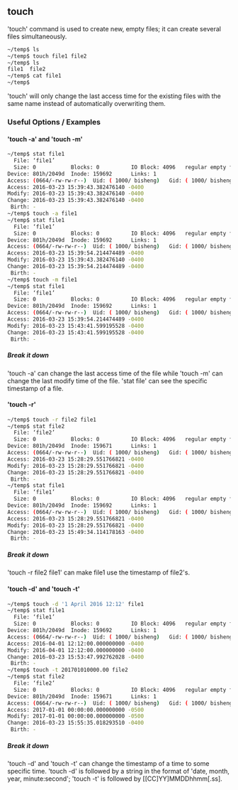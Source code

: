 ---
---

touch
-------

	
'touch' command is used to create new, empty files; it can create several files simultaneously. 

~~~ bash
~/temp$ ls
~/temp$ touch file1 file2
~/temp$ ls
file1  file2
~/temp$ cat file1
~/temp$ 
~~~

'touch' will only change the last access time for the existing files with the same name instead of automatically overwriting them.

<!--more-->

### Useful Options / Examples

#### 'touch -a' and 'touch -m'

~~~ bash
~/temp$ stat file1
  File: ‘file1’
  Size: 0         	Blocks: 0          IO Block: 4096   regular empty file
Device: 801h/2049d	Inode: 159692      Links: 1
Access: (0664/-rw-rw-r--)  Uid: ( 1000/ bisheng)   Gid: ( 1000/ bisheng)
Access: 2016-03-23 15:39:43.382476140 -0400
Modify: 2016-03-23 15:39:43.382476140 -0400
Change: 2016-03-23 15:39:43.382476140 -0400
 Birth: -
~/temp$ touch -a file1
~/temp$ stat file1
  File: ‘file1’
  Size: 0         	Blocks: 0          IO Block: 4096   regular empty file
Device: 801h/2049d	Inode: 159692      Links: 1
Access: (0664/-rw-rw-r--)  Uid: ( 1000/ bisheng)   Gid: ( 1000/ bisheng)
Access: 2016-03-23 15:39:54.214474489 -0400
Modify: 2016-03-23 15:39:43.382476140 -0400
Change: 2016-03-23 15:39:54.214474489 -0400
 Birth: -
~/temp$ touch -m file1
~/temp$ stat file1
  File: ‘file1’
  Size: 0         	Blocks: 0          IO Block: 4096   regular empty file
Device: 801h/2049d	Inode: 159692      Links: 1
Access: (0664/-rw-rw-r--)  Uid: ( 1000/ bisheng)   Gid: ( 1000/ bisheng)
Access: 2016-03-23 15:39:54.214474489 -0400
Modify: 2016-03-23 15:43:41.599195528 -0400
Change: 2016-03-23 15:43:41.599195528 -0400
 Birth: -
~~~

##### Break it down

'touch -a' can change the last access time of the file while 'touch -m' can change the last modify time of the file. 
'stat file' can see the specific timestamp of a file.

#### 'touch -r'

~~~ bash
~/temp$ touch -r file2 file1
~/temp$ stat file2
  File: ‘file2’
  Size: 0         	Blocks: 0          IO Block: 4096   regular empty file
Device: 801h/2049d	Inode: 159671      Links: 1
Access: (0664/-rw-rw-r--)  Uid: ( 1000/ bisheng)   Gid: ( 1000/ bisheng)
Access: 2016-03-23 15:28:29.551766821 -0400
Modify: 2016-03-23 15:28:29.551766821 -0400
Change: 2016-03-23 15:28:29.551766821 -0400
 Birth: -
~/temp$ stat file1
  File: ‘file1’
  Size: 0         	Blocks: 0          IO Block: 4096   regular empty file
Device: 801h/2049d	Inode: 159692      Links: 1
Access: (0664/-rw-rw-r--)  Uid: ( 1000/ bisheng)   Gid: ( 1000/ bisheng)
Access: 2016-03-23 15:28:29.551766821 -0400
Modify: 2016-03-23 15:28:29.551766821 -0400
Change: 2016-03-23 15:49:34.114178163 -0400
 Birth: -
~~~

##### Break it down
'touch -r file2 file1' can make file1 use the timestamp of file2's. 

#### 'touch -d' and 'touch -t'

~~~ bash
~/temp$ touch -d '1 April 2016 12:12' file1 
~/temp$ stat file1
  File: ‘file1’
  Size: 0         	Blocks: 0          IO Block: 4096   regular empty file
Device: 801h/2049d	Inode: 159692      Links: 1
Access: (0664/-rw-rw-r--)  Uid: ( 1000/ bisheng)   Gid: ( 1000/ bisheng)
Access: 2016-04-01 12:12:00.000000000 -0400
Modify: 2016-04-01 12:12:00.000000000 -0400
Change: 2016-03-23 15:53:47.992762028 -0400
 Birth: -
~/temp$ touch -t 201701010000.00 file2
~/temp$ stat file2
  File: ‘file2’
  Size: 0         	Blocks: 0          IO Block: 4096   regular empty file
Device: 801h/2049d	Inode: 159671      Links: 1
Access: (0664/-rw-rw-r--)  Uid: ( 1000/ bisheng)   Gid: ( 1000/ bisheng)
Access: 2017-01-01 00:00:00.000000000 -0500
Modify: 2017-01-01 00:00:00.000000000 -0500
Change: 2016-03-23 15:55:35.018293510 -0400
 Birth: -

~~~

##### Break it down
'touch -d' and 'touch -t' can change the timestamp of a time to some specific time. 'touch -d' is followed by a string in the format of 'date, month, year, minute:second'; 'touch -t' is followed by [[CC]YY]MMDDhhmm[.ss].



